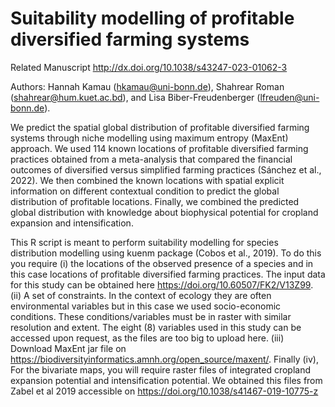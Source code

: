 # **Suitability modelling of profitable diversified farming systems**
Related Manuscript http://dx.doi.org/10.1038/s43247-023-01062-3

Authors: Hannah Kamau (hkamau@uni-bonn.de), Shahrear Roman (shahrear@hum.kuet.ac.bd), and Lisa Biber-Freudenberger (lfreuden@uni-bonn.de).

We predict the spatial global distribution of profitable diversified farming systems through niche modelling using maximum entropy (MaxEnt) approach. We used 114 known locations of profitable diversified farming practices obtained from a meta-analysis that compared the financial outcomes of diversified versus simplified farming practices (Sánchez et al., 2022). We then combined the known locations with spatial explicit information on different contextual condition to predict the global distribution of profitable locations. Finally, we combined the predicted global distribution with knowledge about biophysical potential for cropland expansion and intensification.

This R script is meant to perform suitability modelling for species distribution modelling using kuenm package (Cobos et al., 2019).
To do this you require (i) the locations of the observed presence of a species and in this case locations of profitable diversified farming practices. The input data for this study can be obtained here https://doi.org/10.60507/FK2/V13Z99. (ii) A set of constraints. In the context of ecology they are often environmental variables but in this case we used socio-economic conditions. These conditions/variables must be in raster with similar resolution and extent. The eight (8) variables used in this study can be accessed upon request, as the files are too big to upload here. (iii) Download MaxEnt jar file on https://biodiversityinformatics.amnh.org/open_source/maxent/. Finally (iv), For the bivariate maps, you will require raster files of integrated cropland expansion potential and intensification potential. We obtained this files from Zabel et al 2019 accessible on https://doi.org/10.1038/s41467-019-10775-z

